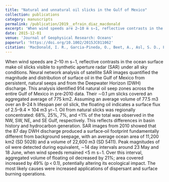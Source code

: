 ```yaml
---
title: "Natural and unnatural oil slicks in the Gulf of Mexico"
collection: publications
category: manuscripts
permalink: /publication/2019__efrain_diaz_macdonald
excerpt: 'When wind speeds are 2–10 m s−1, reflective contrasts in the ocean surface make oil slicks visible to synthetic aperture radar (SAR) under all sky conditions. Neural network analysis of satellite SAR images quantified the magnitude and distribution of surface oil in the Gulf of Mexico from persistent, natural seeps and from the Deepwater Horizon (DWH) discharge ...'
date: 2015-12-01
venue: 'Journal of Geophysical Research: Oceans'
paperurl: 'https://doi.org/10.1002/2015JC011062'
citation: 'MacDonald, I. R., Garcia-Pineda, O., Beet, A., Asl, S. D., Feng, L., Graettinger, G., French-McCay, D., Holmes, J., Hu, C., Huffer, F., Leifer, I., Muller-Karger, F., Solow, A., Silva, M., & Swayze, G. (2015). <i>Journal of Geophysical Research: Oceans</i> &quot;Volume 120, Issue 12, 8364-8380.&quot;.'
---
```


When wind speeds are 2–10 m s−1, reflective contrasts in the ocean surface make oil slicks visible to synthetic aperture radar (SAR) under all sky conditions. Neural network analysis of satellite SAR images quantified the magnitude and distribution of surface oil in the Gulf of Mexico from persistent, natural seeps and from the Deepwater Horizon (DWH) discharge. This analysis identified 914 natural oil seep zones across the entire Gulf of Mexico in pre‐2010 data. Their ∼0.1 µm slicks covered an aggregated average of 775 km2. Assuming an average volume of 77.5 m3 over an 8–24 h lifespan per oil slick, the floating oil indicates a surface flux of 2.5–9.4 × 104 m3 yr−1. Oil from natural slicks was regionally concentrated: 68%, 25%, 7%, and <1% of the total was observed in the NW, SW, NE, and SE Gulf, respectively. This reflects differences in basin history and hydrocarbon generation. SAR images from 2010 showed that the 87 day DWH discharge produced a surface‐oil footprint fundamentally different from background seepage, with an average ocean area of 11,200 km2 (SD 5028) and a volume of 22,600 m3 (SD 5411). Peak magnitudes of oil were detected during equivalent, ∼14 day intervals around 23 May and 18 June, when wind speeds remained <5 m s−1. Over this interval, aggregated volume of floating oil decreased by 21%; area covered increased by 49% (p < 0.1), potentially altering its ecological impact. The most likely causes were increased applications of dispersant and surface burning operations.